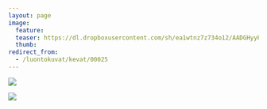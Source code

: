 ```yaml
---
layout: page
image:
  feature:
  teaser: https://dl.dropboxusercontent.com/sh/ea1wtnz7z734o12/AADGHyyP3JU-FZeojPuURMjma/luontokuvat/kes%C3%A4/2/DSC05767-245px.jpg
  thumb:
redirect_from:
  - /luontokuvat/kevat/00025
---
```


[![](https://dl.dropboxusercontent.com/sh/ea1wtnz7z734o12/AAB8GOjf1O3eULTlcVJ9LSUoa/luontokuvat/kes%C3%A4/2/DSC05767-800px.jpg)](https://dl.dropboxusercontent.com/sh/ea1wtnz7z734o12/AAB1tlc35iZzCJ-p4_gjNOu5a/luontokuvat/kes%C3%A4/2/DSC05767.jpg)

[![](https://dl.dropboxusercontent.com/sh/ea1wtnz7z734o12/AADjhO-Zyq5lAnRSF6WvfHkSa/luontokuvat/kes%C3%A4/2/20140430_194635-800px.jpg)](https://dl.dropboxusercontent.com/sh/ea1wtnz7z734o12/AABX4SvQlzweF6mr2opyG9BIa/luontokuvat/kes%C3%A4/2/20140430_194635.jpg)
